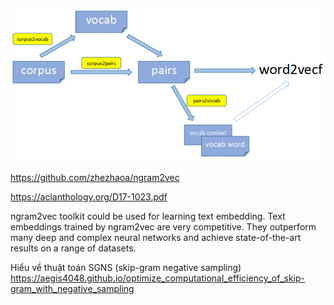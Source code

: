 ![](ngram2vec.png) 

https://github.com/zhezhaoa/ngram2vec

https://aclanthology.org/D17-1023.pdf

ngram2vec toolkit could be used for learning text embedding. Text embeddings trained by ngram2vec are very competitive. They outperform many deep and complex neural networks and achieve state-of-the-art results on a range of datasets. 

Hiểu về thuật toán SGNS (skip-gram negative sampling) https://aegis4048.github.io/optimize_computational_efficiency_of_skip-gram_with_negative_sampling